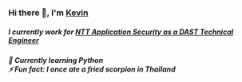 ### <h3>Hi there 👋, I'm <a href="http://kevincapule.com/"  target="_blank">Kevin</a></h3>

<h5>I currently work for <a href="https://www.whitehatsec.com/" target="_blank">NTT Application Security as a DAST Technical Engineer<a></h5>
  <h5>
  🌱 Currently learning Python <br>
  ⚡ Fun fact: I once ate a fried scorpion in Thailand
  </h5>

<!--
**kapoolay/kapoolay** is a ✨ _special_ ✨ repository because its `README.md` (this file) appears on your GitHub profile.

Here are some ideas to get you started:

- 🔭 I’m currently working on ...
- 🌱 I’m currently learning ...
- 👯 I’m looking to collaborate on ...
- 🤔 I’m looking for help with ...
- 💬 Ask me about ...
- 📫 How to reach me: ...
- 😄 Pronouns: ...
- ⚡ Fun fact: ...

-->
